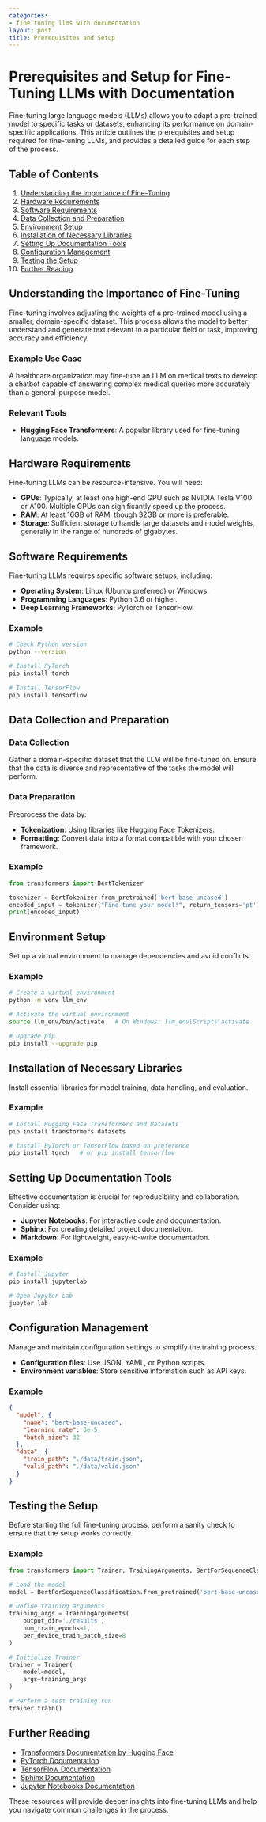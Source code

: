 ```yaml
---
categories:
- fine tuning llms with documentation
layout: post
title: Prerequisites and Setup
---
```


# Prerequisites and Setup for Fine-Tuning LLMs with Documentation

Fine-tuning large language models (LLMs) allows you to adapt a pre-trained model to specific tasks or datasets, enhancing its performance on domain-specific applications. This article outlines the prerequisites and setup required for fine-tuning LLMs, and provides a detailed guide for each step of the process.

## Table of Contents

1. [Understanding the Importance of Fine-Tuning](#understanding-the-importance-of-fine-tuning)
2. [Hardware Requirements](#hardware-requirements)
3. [Software Requirements](#software-requirements)
4. [Data Collection and Preparation](#data-collection-and-preparation)
5. [Environment Setup](#environment-setup)
6. [Installation of Necessary Libraries](#installation-of-necessary-libraries)
7. [Setting Up Documentation Tools](#setting-up-documentation-tools)
8. [Configuration Management](#configuration-management)
9. [Testing the Setup](#testing-the-setup)
10. [Further Reading](#further-reading)

## Understanding the Importance of Fine-Tuning

Fine-tuning involves adjusting the weights of a pre-trained model using a smaller, domain-specific dataset. This process allows the model to better understand and generate text relevant to a particular field or task, improving accuracy and efficiency.

### Example Use Case

A healthcare organization may fine-tune an LLM on medical texts to develop a chatbot capable of answering complex medical queries more accurately than a general-purpose model.

### Relevant Tools

- **Hugging Face Transformers**: A popular library used for fine-tuning language models.

## Hardware Requirements

Fine-tuning LLMs can be resource-intensive. You will need:

- **GPUs**: Typically, at least one high-end GPU such as NVIDIA Tesla V100 or A100. Multiple GPUs can significantly speed up the process.
- **RAM**: At least 16GB of RAM, though 32GB or more is preferable.
- **Storage**: Sufficient storage to handle large datasets and model weights, generally in the range of hundreds of gigabytes.

## Software Requirements

Fine-tuning LLMs requires specific software setups, including:

- **Operating System**: Linux (Ubuntu preferred) or Windows.
- **Programming Languages**: Python 3.6 or higher.
- **Deep Learning Frameworks**: PyTorch or TensorFlow.

### Example

```bash
# Check Python version
python --version

# Install PyTorch
pip install torch

# Install TensorFlow
pip install tensorflow
```

## Data Collection and Preparation

### Data Collection

Gather a domain-specific dataset that the LLM will be fine-tuned on. Ensure that the data is diverse and representative of the tasks the model will perform.

### Data Preparation

Preprocess the data by:
- **Tokenization**: Using libraries like Hugging Face Tokenizers.
- **Formatting**: Convert data into a format compatible with your chosen framework.

### Example

```python
from transformers import BertTokenizer

tokenizer = BertTokenizer.from_pretrained('bert-base-uncased')
encoded_input = tokenizer("Fine-tune your model!", return_tensors='pt')
print(encoded_input)
```

## Environment Setup

Set up a virtual environment to manage dependencies and avoid conflicts.

### Example

```bash
# Create a virtual environment
python -m venv llm_env

# Activate the virtual environment
source llm_env/bin/activate   # On Windows: llm_env\Scripts\activate

# Upgrade pip
pip install --upgrade pip
```

## Installation of Necessary Libraries

Install essential libraries for model training, data handling, and evaluation.

### Example

```bash
# Install Hugging Face Transformers and Datasets
pip install transformers datasets

# Install PyTorch or TensorFlow based on preference
pip install torch   # or pip install tensorflow
```

## Setting Up Documentation Tools

Effective documentation is crucial for reproducibility and collaboration. Consider using:

- **Jupyter Notebooks**: For interactive code and documentation.
- **Sphinx**: For creating detailed project documentation.
- **Markdown**: For lightweight, easy-to-write documentation.

### Example

```bash
# Install Jupyter
pip install jupyterlab

# Open Jupyter Lab
jupyter lab
```

## Configuration Management

Manage and maintain configuration settings to simplify the training process.

- **Configuration files**: Use JSON, YAML, or Python scripts.
- **Environment variables**: Store sensitive information such as API keys.

### Example

```json
{
  "model": {
    "name": "bert-base-uncased",
    "learning_rate": 3e-5,
    "batch_size": 32
  },
  "data": {
    "train_path": "./data/train.json",
    "valid_path": "./data/valid.json"
  }
}
```

## Testing the Setup

Before starting the full fine-tuning process, perform a sanity check to ensure that the setup works correctly.

### Example

```python
from transformers import Trainer, TrainingArguments, BertForSequenceClassification

# Load the model
model = BertForSequenceClassification.from_pretrained('bert-base-uncased')

# Define training arguments
training_args = TrainingArguments(
    output_dir='./results',
    num_train_epochs=1,
    per_device_train_batch_size=8
)

# Initialize Trainer
trainer = Trainer(
    model=model,
    args=training_args
)

# Perform a test training run
trainer.train()
```

## Further Reading

- [Transformers Documentation by Hugging Face](https://huggingface.co/transformers/)
- [PyTorch Documentation](https://pytorch.org/docs/stable/index.html)
- [TensorFlow Documentation](https://www.tensorflow.org/learn)
- [Sphinx Documentation](https://www.sphinx-doc.org/en/master/)
- [Jupyter Notebooks Documentation](https://jupyter.org/documentation)

These resources will provide deeper insights into fine-tuning LLMs and help you navigate common challenges in the process.
